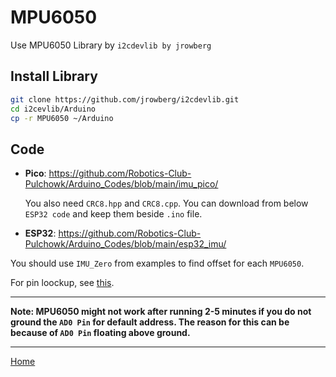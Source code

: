 # MPU6050

Use MPU6050 Library by `i2cdevlib by jrowberg`

## Install Library

```bash
git clone https://github.com/jrowberg/i2cdevlib.git
cd i2cevlib/Arduino
cp -r MPU6050 ~/Arduino
```

## Code

- **Pico**: https://github.com/Robotics-Club-Pulchowk/Arduino_Codes/blob/main/imu_pico/

    You also need `CRC8.hpp` and `CRC8.cpp`. You can download from below `ESP32 code` and keep them beside `.ino` file. 

- **ESP32**: https://github.com/Robotics-Club-Pulchowk/Arduino_Codes/blob/main/esp32_imu/

You should use `IMU_Zero` from examples to find offset for each `MPU6050`.

For pin loockup, see [this](https://github.com/Robotics-Club-Pulchowk/Arduino_Codes/tree/main/pin_loockup).

---
**Note: MPU6050 might not work after running 2-5 minutes if you do not ground the `AD0 Pin` for default address. The reason for this can be because of `AD0 Pin` floating above ground.**

---
[Home](../README.md)